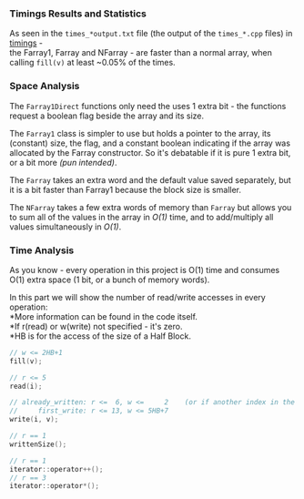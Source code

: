 ### Timings Results and Statistics

As seen in the `times_*output.txt` file (the output of the `times_*.cpp` files) in [timings](https://github.com/tomhea/farray/tree/master/timings) -<br />
the Farray1, Farray and NFarray - are faster than a normal array, when calling `fill(v)` at least ~0.05% of the times.

### Space Analysis
The `Farray1Direct` functions only need the uses 1 extra bit - the functions request a boolean flag beside the array and its size.

The `Farray1` class is simpler to use but holds a pointer to the array, its (constant) size, the flag, and a constant boolean indicating if the array was allocated by the Farray constructor. So it's debatable if it is pure 1 extra bit, or a bit more _(pun intended)_.

The `Farray` takes an extra word and the default value saved separately, but it is a bit faster than Farray1 because the block size is smaller.

The `NFarray` takes a few extra words of memory than `Farray` but allows you to sum all of the values in the array in _O(1)_ time, and to add/multiply all values simultaneously in _O(1)_.

### Time Analysis

As you know - every operation in this project is O(1) time and consumes O(1) extra space (1 bit, or a bunch of memory words).

In this part we will show the number of read/write accesses in every operation:<br />
*More information can be found in the code itself.<br />
*If r(read) or w(write) not specified - it's zero.<br />
*HB is for the access of the size of a Half Block.

```c
// w <= 2HB+1
fill(v);

// r <= 5
read(i);

// already_written: r <=  6, w <=     2    (or if another index in the same block was written)
//     first_write: r <= 13, w <= 5HB+7
write(i, v);

// r == 1
writtenSize();

// r == 1
iterator::operator++();
// r == 3
iterator::operator*();
```
